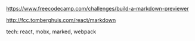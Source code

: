 https://www.freecodecamp.com/challenges/build-a-markdown-previewer

http://fcc.tomberghuis.com/react/markdown

tech: react, mobx, marked, webpack